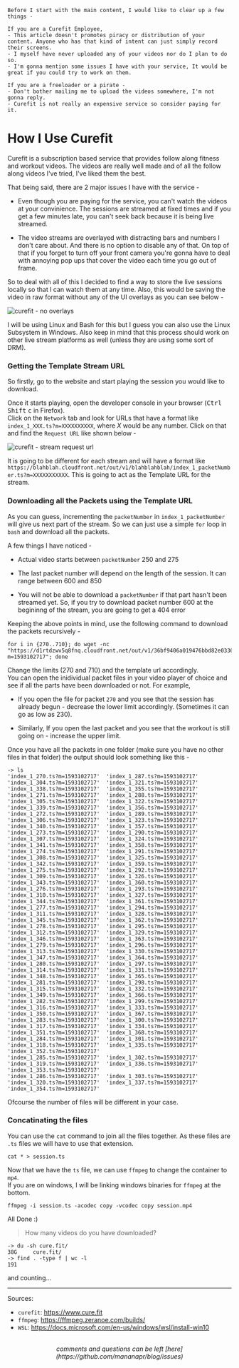 ```
Before I start with the main content, I would like to clear up a few things -

If you are a Curefit Employee,
- This article doesn't promotes piracy or distribution of your content. Anyone who has that kind of intent can just simply record their screens.
- I myself have never uploaded any of your videos nor do I plan to do so.
- I'm gonna mention some issues I have with your service, It would be great if you could try to work on them.

If you are a freeloader or a pirate -
- Don't bother mailing me to upload the videos somewhere, I'm not gonna reply.
- Curefit is not really an expensive service so consider paying for it.
```

# How I Use Curefit

Curefit is a subscription based service that provides follow along fitness and workout videos. The videos are really well made and of all the follow along videos I've tried,
I've liked them the best.

That being said, there are 2 major issues I have with the service -

- Even though you are paying for the service, you can't watch the videos at your convinience.
The sessions are streamed at fixed times and if you get a few minutes late, you can't seek back because it is being live streamed.

- The video streams are overlayed with distracting bars and numbers I don't care about. And there is no option to disable any of that.
On top of that if you forget to turn off your front camera you're gonna have to deal with annoying pop ups that cover the video each time you go out of frame.

So to deal with all of this I decided to find a way to store the live sessions locally so that I can watch them at any time.
Also, this would be saving the video in raw format without any of the UI overlays as you can see below -

<picture>
  <img src="/images/curefit2.png" alt="curefit - no overlays">
</picture>

I will be using Linux and Bash for this but I guess you can also use the Linux Subsystem in Windows.
Also keep in mind that this process should work on other live stream platforms as well (unless they are using some sort of DRM).

### Getting the Template Stream URL

So firstly, go to the website and start playing the session you would like to download.

Once it starts playing, open the developer console in your browser (<kbd>Ctrl</kbd> <kbd>Shift</kbd> <kbd>c</kbd> in Firefox).
<br>
Click on the `Network` tab and look for URLs that have a format like `index_1_XXX.ts?m=XXXXXXXXXX`, where *X* would be any number.
Click on that and find the `Request URL` like shown below -

<picture>
  <img src="/images/curefit.png" alt="curefit - stream request url">
</picture>

It is going to be different for each stream and will have a format like `https://blahblah.cloudfront.net/out/v1/blahblahblah/index_1_packetNumber.ts?m=XXXXXXXXXXX`.
This is going to act as the Template URL for the stream.

### Downloading all the Packets using the Template URL

As you can guess, incrementing the `packetNumber` in `index_1_packetNumber` will give us next part of the stream.
So we can just use a simple `for` loop in `bash` and download all the packets.

A few things I have noticed -

- Actual video starts between `packetNumber` 250 and 275

- The last packet number will depend on the length of the session. It can range between 600 and 850

- You will not be able to download a `packetNumber` if that part hasn't been streamed yet.
So, if you try to download packet number 600 at the begininng of the stream, you are going to get a 404 error

Keeping the above points in mind, use the following command to download the packets recursively -
```
for i in {270..710}; do wget -nc "https://d1rtdzwv5q8fnq.cloudfront.net/out/v1/36bf9406a019476bbd82e03366686125/index_1_$i.ts?m=1593102717"; done
```

Change the limits (270 and 710) and the template url accordingly.
<br>
You can open the inidividual packet files in your video player of choice and see if all the parts have been downloaded or not.
For example,

- If you open the file for packet `270` and you see that the session has already begun - decrease the lower limit accordingly. (Sometimes it can go as low as 230).

- Similarly, If you open the last packet and you see that the workout is still going on - increase the upper limit.

Once you have all the packets in one folder (make sure you have no other files in that folder) the output should look something like this -
```
-> ls
'index_1_270.ts?m=1593102717'  'index_1_287.ts?m=1593102717'  'index_1_304.ts?m=1593102717'  'index_1_321.ts?m=1593102717'  'index_1_338.ts?m=1593102717'  'index_1_355.ts?m=1593102717'
'index_1_271.ts?m=1593102717'  'index_1_288.ts?m=1593102717'  'index_1_305.ts?m=1593102717'  'index_1_322.ts?m=1593102717'  'index_1_339.ts?m=1593102717'  'index_1_356.ts?m=1593102717'
'index_1_272.ts?m=1593102717'  'index_1_289.ts?m=1593102717'  'index_1_306.ts?m=1593102717'  'index_1_323.ts?m=1593102717'  'index_1_340.ts?m=1593102717'  'index_1_357.ts?m=1593102717'
'index_1_273.ts?m=1593102717'  'index_1_290.ts?m=1593102717'  'index_1_307.ts?m=1593102717'  'index_1_324.ts?m=1593102717'  'index_1_341.ts?m=1593102717'  'index_1_358.ts?m=1593102717'
'index_1_274.ts?m=1593102717'  'index_1_291.ts?m=1593102717'  'index_1_308.ts?m=1593102717'  'index_1_325.ts?m=1593102717'  'index_1_342.ts?m=1593102717'  'index_1_359.ts?m=1593102717'
'index_1_275.ts?m=1593102717'  'index_1_292.ts?m=1593102717'  'index_1_309.ts?m=1593102717'  'index_1_326.ts?m=1593102717'  'index_1_343.ts?m=1593102717'  'index_1_360.ts?m=1593102717'
'index_1_276.ts?m=1593102717'  'index_1_293.ts?m=1593102717'  'index_1_310.ts?m=1593102717'  'index_1_327.ts?m=1593102717'  'index_1_344.ts?m=1593102717'  'index_1_361.ts?m=1593102717'
'index_1_277.ts?m=1593102717'  'index_1_294.ts?m=1593102717'  'index_1_311.ts?m=1593102717'  'index_1_328.ts?m=1593102717'  'index_1_345.ts?m=1593102717'  'index_1_362.ts?m=1593102717'
'index_1_278.ts?m=1593102717'  'index_1_295.ts?m=1593102717'  'index_1_312.ts?m=1593102717'  'index_1_329.ts?m=1593102717'  'index_1_346.ts?m=1593102717'  'index_1_363.ts?m=1593102717'
'index_1_279.ts?m=1593102717'  'index_1_296.ts?m=1593102717'  'index_1_313.ts?m=1593102717'  'index_1_330.ts?m=1593102717'  'index_1_347.ts?m=1593102717'  'index_1_364.ts?m=1593102717'
'index_1_280.ts?m=1593102717'  'index_1_297.ts?m=1593102717'  'index_1_314.ts?m=1593102717'  'index_1_331.ts?m=1593102717'  'index_1_348.ts?m=1593102717'  'index_1_365.ts?m=1593102717'
'index_1_281.ts?m=1593102717'  'index_1_298.ts?m=1593102717'  'index_1_315.ts?m=1593102717'  'index_1_332.ts?m=1593102717'  'index_1_349.ts?m=1593102717'  'index_1_366.ts?m=1593102717'
'index_1_282.ts?m=1593102717'  'index_1_299.ts?m=1593102717'  'index_1_316.ts?m=1593102717'  'index_1_333.ts?m=1593102717'  'index_1_350.ts?m=1593102717'  'index_1_367.ts?m=1593102717'
'index_1_283.ts?m=1593102717'  'index_1_300.ts?m=1593102717'  'index_1_317.ts?m=1593102717'  'index_1_334.ts?m=1593102717'  'index_1_351.ts?m=1593102717'  'index_1_368.ts?m=1593102717'
'index_1_284.ts?m=1593102717'  'index_1_301.ts?m=1593102717'  'index_1_318.ts?m=1593102717'  'index_1_335.ts?m=1593102717'  'index_1_352.ts?m=1593102717'
'index_1_285.ts?m=1593102717'  'index_1_302.ts?m=1593102717'  'index_1_319.ts?m=1593102717'  'index_1_336.ts?m=1593102717'  'index_1_353.ts?m=1593102717'
'index_1_286.ts?m=1593102717'  'index_1_303.ts?m=1593102717'  'index_1_320.ts?m=1593102717'  'index_1_337.ts?m=1593102717'  'index_1_354.ts?m=1593102717'
```

Ofcourse the number of files will be different in your case.

### Concatinating the files

You can use the `cat` command to join all the files together. As these files are `.ts` files we will have to use that extension.
```
cat * > session.ts
```

Now that we have the `ts` file, we can use `ffmpeg` to change the container to `mp4`.
<br>
If you are on windows, I will be linking windows binaries for `ffmpeg` at the bottom.
```
ffmpeg -i session.ts -acodec copy -vcodec copy session.mp4
```

All Done :)

<blockquote>
How many videos do you have downloaded?
</blockquote>

```
-> du -sh cure.fit/
38G     cure.fit/
-> find . -type f | wc -l
191
```
and counting...

---

Sources:

- `curefit`: <https://www.cure.fit>
- `ffmpeg`: <https://ffmpeg.zeranoe.com/builds/>
- `WSL`: <https://docs.microsoft.com/en-us/windows/wsl/install-win10>

<br>
<center><i>
comments and questions can be left [here](https://github.com/mananapr/blog/issues)
</i></center>

